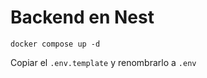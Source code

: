 # Backend en Nest

````
docker compose up -d
````

Copiar el ````.env.template```` y renombrarlo a ````.env````